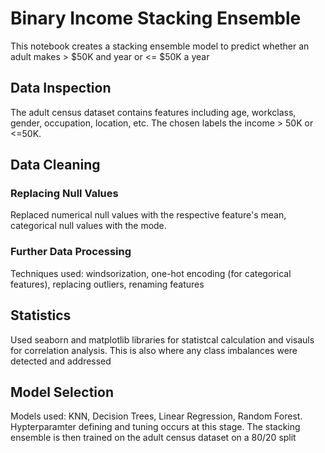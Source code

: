 # Binary Income Stacking Ensemble
This notebook creates a stacking ensemble model to predict whether an adult makes > $50K and year or <= $50K a year

## Data Inspection
The adult census dataset contains features including age, workclass, gender, occupation, location, etc.
The chosen labels the income > 50K or <=50K.

## Data Cleaning
### Replacing Null Values
Replaced numerical null values with the respective feature's mean, categorical null values with the mode.
### Further Data Processing
Techniques used: windsorization, one-hot encoding (for categorical features), replacing outliers, renaming features

## Statistics
Used seaborn and matplotlib libraries for statistcal calculation and visauls for correlation analysis. This is also where any class imbalances were detected and addressed

## Model Selection
Models used: KNN, Decision Trees, Linear Regression, Random Forest. Hypterparamter defining and tuning occurs at this stage. The stacking ensemble is then trained on the adult census dataset on a 80/20 split

